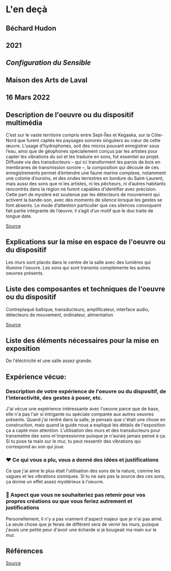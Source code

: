 

  # L'en deçà

  ## Béchard Hudon

  ## 2021

  ## *Configuration du Sensible*

  ## Maison des Arts de Laval

  ## 16 Mars 2022

  ## Description de l'oeuvre ou du dispositif multimédia
  C’est sur le vaste territoire compris entre Sept-Îles et Kegaska, sur la Côte-Nord que furent captés les paysages sonores singuliers au cœur de cette œuvre. L’usage d’hydrophones, soit des micros pouvant enregistrer sous l’eau, ainsi que de géophones spécialement conçus par les artistes pour capter les vibrations du sol et les traduire en sons, fut essentiel au projet. Diffusée via des transducteurs – qui ici transforment les parois de bois en membranes de transmission sonore –, la composition qui découle de ces enregistrements permet d’entendre une faune marine complexe, notamment une colonie d’oursins, et des ondes terrestres en bordure du Saint-Laurent, mais aussi des sons que ni les artistes, ni les pêcheurs, ni d’autres habitants rencontrés dans la région ne furent capables d’identifier avec précision. Cette part de mystère est soutenue par les détecteurs de mouvement qui activent la bande-son, avec des moments de silence lorsque les gestes se font absents. Le mode d’attention particulier que ces silences convoquent fait partie intégrante de l’œuvre; il s’agit d’un motif que le duo traite de longue date. 
  
  [Source](https://bechardhudon.com/project/en-deca-2022/)

  ## Explications sur la mise en espace de l'oeuvre ou du dispositif
  Les murs sont placés dans le centre de la salle avec des lumières qui illumine l'oeuvre. Les sons qui sont transmis complémente les autres oeuvres présents.

  ## Liste des composantes et techniques de l'oeuvre ou du dispositif
  Contreplaqué baltique, transducteurs, amplificateur, interface audio, détecteurs de mouvement, ordinateur, alimentation
  
  [Source](https://bechardhudon.com/project/en-deca-2022/)

  ##  Liste des éléments nécessaires pour la mise en exposition
  De l'éléctricité et une salle assez grande.
  

  ##  Expérience vécue:

  ### Description de votre expérience de l'oeuvre ou du dispositif, de l'interactivité, des gestes à poser, etc.
  J'ai vécue une expérience intéressante avec l'oeuvre parce que de base, elle n'a pas l'air si intrigante ou spéciale comparée aux autres oeuvres présents. Quand j'ai rentré dans la salle, je pensais que c'était une chose en construction, mais quand la guide nous a expliqué les détails de l'exposition ça a capté mon attention. L'utilisation des murs et des transducteurs pour transmettre des sons m'impressionne puisque je n'aurais jamais pensé à ça. Si tu pose ta main sur le mur, tu peut ressentir des vibrations qui correspond au son qui joue.
  

  ### ❤️ Ce qui vous a plu, vous a donné des idées et justifications
  Ce que j'ai aimé le plus  était l'utilisation des sons de la nature, comme les vagues et les vibrations sismiques. Si tu ne sais pas la source des ces sons, ça donne un effet assez mystérieux à l'oeuvre.

  ###  🤔 Aspect que vous ne souhaiteriez pas retenir pour vos propres créations ou que vous feriez autrement et justifications
  Personellement, il n'y a pas vraiment d'aspect majeur que je n'ai pas aimé. La seule chose que je ferais de différent sera de vernir les murs, puisque j'avais une petite peur d'avoir une écharde si je bougeait ma main sur le mur.

  ## Références
   [Source](https://bechardhudon.com/project/en-deca-2022/)
